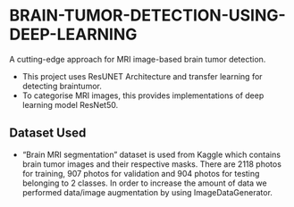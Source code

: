 # BRAIN-TUMOR-DETECTION-USING-DEEP-LEARNING
A cutting-edge approach for MRI image-based  brain tumor detection.
* This project uses ResUNET Architecture and transfer learning for detecting braintumor.
* To categorise MRI images, this provides implementations of deep learning model ResNet50.
## Dataset Used
* “Brain MRI segmentation” dataset is used from Kaggle which contains brain tumor images and 
their respective masks. There are 2118 photos for training, 907 photos for validation and 904 
photos for testing belonging to 2 classes. In order to increase the amount of data we performed 
data/image augmentation by using ImageDataGenerator.

